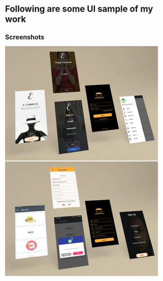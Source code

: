 # Following are some UI sample of my work


## Screenshots

![Screenshot 1](screenshots/screen_1.png) 
![Screenshot 2](screenshots/screen_2.png)